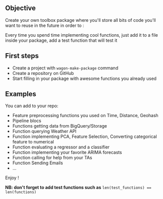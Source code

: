 ## Objective

Create your own toolbox package where you'll store all bits of code you'll want to reuse in the future in order to :

Every time you spend time implementing cool functions, just add it to a file inside your package, add a test function that will test it

## First steps

- Create a project with `wagon-make-package` command
- Create a repository on GitHub
- Start filling in your package with awesome functions you already used

## Examples

You can add to your repo:
- Feature preprocessing functions you used on Time, Distance, Geohash
- Pipeline blocs
- Functions getting data from BigQuery/Storage
- Function querying Weather API
- Function implementing PCA, Feature Selection, Converting categorical feature to numerical
- Function evaluating a regressor and a classifier
- Function implementing your favorite ARIMA forecasts
- Function calling for help from your TAs
- Function Sending Emails
- ...

Enjoy !

**NB: don't forget to add test functions such as**
`len(test_functions) == len(functions)`
